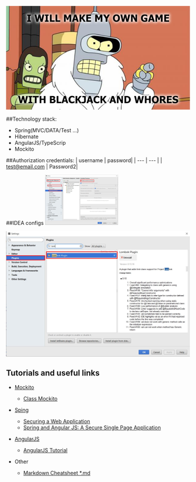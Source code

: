 <img src ="https://raw.githubusercontent.com/ShostakRV/Black_Jack_game/master/docs/PIC.jpg" />

##Technology stack:
* Spring(MVC/DATA/Test ...)
* Hibernate
* AngularJS/TypeScrip
* Mockito

##Authorization credentials:
| username | password|
| --- | --- |
| test@email.com | Password2|

##IDEA configs
<img width=200 src="https://raw.githubusercontent.com/ShostakRV/Black_Jack_game/master/docs/Annotation_processing.jpg" />

<img src ="https://raw.githubusercontent.com/ShostakRV/Black_Jack_game/master/docs/lombok_plugin.jpg" />

## Tutorials and useful links
* [Mockito](http://mockito.org/)
    * [Class Mockito](https://mockito.googlecode.com/hg-history/1.5/javadoc/org/mockito/Mockito.html)

* [Sping](https://spring.io/)
    * [Securing a Web Application](https://spring.io/guides/gs/securing-web/)
    * [Spring and Angular JS: A Secure Single Page Application](https://spring.io/blog/2015/01/12/spring-and-angular-js-a-secure-single-page-application#using-spring-boot-cli)
* [AngularJS](https://angularjs.org/)
    * [AngularJS Tutorial](http://www.tutorialspoint.com/angularjs/index.htm)
* Other
    * [Markdown Cheatsheet *.md](https://github.com/adam-p/markdown-here/wiki/Markdown-Cheatsheet)